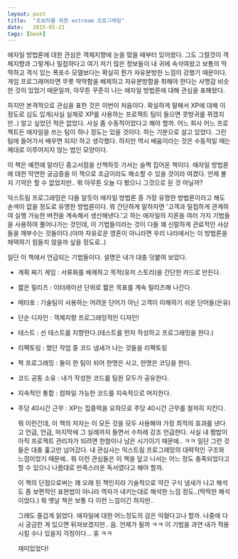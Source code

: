 ```yaml
---
layout: post
title:  "초보자를 위한 extream 프로그래밍"
date:   2015-05-21
tags: [book]
---
```


  애자일 방법론에 대한 관심은 객체지향에 눈을 떴을 때부터 있어왔다. 그도 그럴것이 객체지향과 그렇게나 밀접하다고 여기 저기 많은 정보들이 내 귀에 속삭여왔고 보통의 딱딱하고 격식 있는 폭포수 모델보다는 확실히 뭔가 자유분방한 느낌이 강했기 때문이다. 게임 프로그래머라면 무릇 딱딱함을 배제하고 자유분방함을 취해야 한다는 사명감 비슷한 것이 있었기 때문일까, 아무튼 꾸준히 나는 애자일 방법론에 대해 관심을 표해왔다.

  하지만 본격적으로 관심을 표한 것은 이번이 처음이다. 확실하게 말해서 XP에 대해 이 정도로 심도 있게(사실 실제로 XP를 사용하는 프로젝트 팀이 들으면 콧방귀를 뀌겠지만..) 알고 싶었던 적은 없었다. 사실 좀 수동적이었다고 해야 할까. 어느 회사 어느 프로젝트든 애자일을 쓰는 팀이 하나 정도는 있을 것이다. 하는 기분으로 살고 있었다. 그런 팀에 들어가서 배우면 되지! 하고 생각했다. 하지만 역시 배움이라는 것은 수동적일 때는 제대로 이루어지지 않는 법인 모양이다.

  이 책은 예전에 알라딘 중고서점을 산책하듯 가서는 슬쩍 집어온 책이다. 애자일 방법론에 대한 막연한 궁금증을 이 책으로 조금이라도 해소할 수 있을 것이라 여겼다. 언제 볼지 기약은 할 수 없었지만.. 뭐 아무튼 오늘 다 봤으니 그것으로 된 것 아닐까?

 익스트림 프로그래밍은 다들 알듯이 애자일 방법론 중 가장 유명한 방법론이라고 해도 손색이 없을 정도로 유명한 방법론이다. 뭐 간단하게 말하자면 '고객과 밀접하게 관계하여 실행 가능한 버전을 계속해서 생산해낸다.'고 하는 애자일의 지론을 여러 가지 기법들을 사용하여 풀어나가는 것인데, 이 기법들이라는 것이 다들 꽤 신랄하게 관료적인 사상들을 깨부수는 것들이다.(아마 자유로운 영혼이 아니라면 우리 나라에서는 이 방법론을 채택하기 힘들지 않을까 싶을 정도로..)

  일단 이 책에서 언급되는 기법들이다. 설명은 내가 대충 덧붙여 보았다.

- 계획 짜기 게임 : 서류화를 배제하고 목적(유저 스토리)을 간단한 카드로 만든다.
- 짧은 릴리즈 : 이터레이션 단위로 짧은 목표를 계속 릴리즈해 나간다.
- 메타포 : 기술팀이 사용하는 어려운 단어가 아닌 고객이 이해하기 쉬운 단어들(은유)
- 단순 디자인 : 객체지향 프로그래밍적인 디자인!
- 테스트 : 선 테스트를 지향한다.(테스트를 먼저 작성하고 프로그래밍을 한다.)
- 리팩토링 : 했던 작업 중 코드 냄새가 나는 것들을 리팩토링
- 짝 프로그래밍 : 둘이 한 팀이 되어 한명은 사고, 한명은 코딩을 한다.
- 코드 공동 소유 : 내가 작성한 코드를 팀원 모두가 공유한다.
- 지속적인 통합 : 컴파일 가능한 코드를 지속적으로 머지한다.
- 주당 40시간 근무 : XP는 집중력을 요하므로 주당 40시간 근무를 철저히 지킨다.

  뭐 이런건데, 이 책의 저자는 이 모든 것을 모두 사용해야 가장 최적의 효과를 낸다고 언급, 언급, 마지막에 그 실례까지 들면서 수차례 강조 언급한다. 사실 내 짬밥이 아직 프로젝트 관리자가 되려면 한참이나 남은 시기이기 때문에.. ㅋㅋ 일단 그런 것들은 대충 훑고만 넘어갔다. 내 관심사는 익스트림 프로그래밍의 대략적인 구조와 느낌이었기 때문에.. 뭐 이런 관심들은 이 책을 덮고 나서는 어느 정도 충족되었다고 할 수 있으니 나름대로 만족스러운 독서였다고 해야 할까.

  이 책의 단점으로써는 꽤 오래 된 책인지라 기술적으로 약간 구식 냄새가 나고 해석도 좀 보편적인 표현법이 아니라 역자가 내키는대로 해석한 느낌 정도..(딱딱한 해석이었다.) 뭐 옛날 책은 보통 다 이런 느낌이긴 하지만..

  그래도 즐겁게 읽었다. 애자일에 대한 어느정도의 감은 익혔다고나 할까. 나중에 다시 궁금한 게 있으면 뒤져보겠지만.. 음. 언제가 될까 ㅋㅋ 이 기법을 과연 내가 적용시킬 수나 있을지 걱정이다... 휴 ㅋㅋ

  재미있었다!